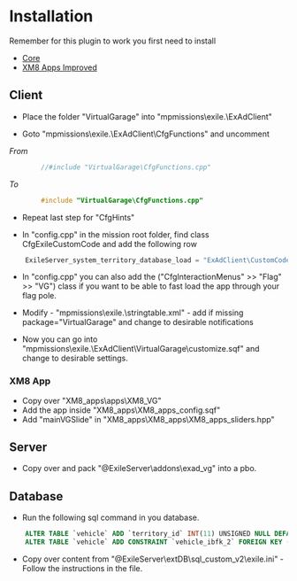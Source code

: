 # Installation

Remember for this plugin to work you first need to install  
* [Core](https://github.com/Bjanski/ExAd/blob/master/docs/core/installation.md)  
* [XM8 Apps Improved](https://github.com/vitalymind/XM8_apps_improved)
  
## Client

* Place the folder "VirtualGarage" into "mpmissions\exile.<MAP>\ExAdClient\"  

* Goto "mpmissions\exile.<MAP>\ExAdClient\CfgFunctions" and uncomment  

_From_  
```cpp  
        //#include "VirtualGarage\CfgFunctions.cpp"	 
```  
_To_  
```cpp  
        #include "VirtualGarage\CfgFunctions.cpp"	
```  
* Repeat last step for "CfgHints"  

* In "config.cpp" in the mission root folder, find class CfgExileCustomCode  and add the following row
```js
	ExileServer_system_territory_database_load = "ExAdClient\CustomCode\ExileServer_system_territory_database_load.sqf";  
```
* In "config.cpp" you can also add the ("CfgInteractionMenus" >> "Flag" >> "VG") class if you want to be able to fast load the app through your flag pole.  

* Modify - "mpmissions\exile.<MAP>\stringtable.xml" - add if missing package="VirtualGarage" and change to desirable notifications

* Now you can go into "mpmissions\exile.<MAP>\ExAdClient\VirtualGarage\customize.sqf" and change to desirable settings.

### XM8 App

* Copy over "XM8_apps\apps\XM8_VG"  
* Add the app inside "XM8_apps\XM8_apps_config.sqf"
* Add "mainVGSlide" in "XM8_apps\XM8_apps\XM8_apps_sliders.hpp"

## Server 

* Copy over and pack "@ExileServer\addons\exad_vg" into a pbo.

## Database
* Run the following sql command in you database. 
```sql
	ALTER TABLE `vehicle` ADD `territory_id` INT(11) UNSIGNED NULL DEFAULT NULL;
	ALTER TABLE `vehicle` ADD CONSTRAINT `vehicle_ibfk_2` FOREIGN KEY (`territory_id`) REFERENCES `territory`(`id`) ON DELETE CASCADE ON UPDATE RESTRICT;
```

* Copy over content from "@ExileServer\extDB\sql_custom_v2\exile.ini" - Follow the instructions in the file. 